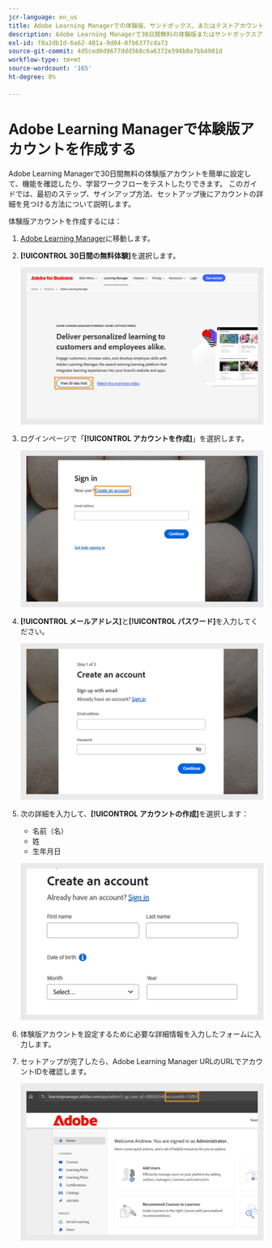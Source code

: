 ```yaml
---
jcr-language: en_us
title: Adobe Learning Managerでの体験版、サンドボックス、またはテストアカウントの設定
description: Adobe Learning Managerで30日間無料の体験版またはサンドボックスアカウントを作成する方法について説明します。 簡単な手順に従ってテスト環境を設定し、すぐに開始できます。
exl-id: f8a2db1d-6a62-481a-9d04-0fb6377cda73
source-git-commit: 4d5ced6d9677ddd568c6a6372e598b8e7bb4981d
workflow-type: tm+mt
source-wordcount: '165'
ht-degree: 0%

---
```


# Adobe Learning Managerで体験版アカウントを作成する

Adobe Learning Managerで30日間無料の体験版アカウントを簡単に設定して、機能を確認したり、学習ワークフローをテストしたりできます。 このガイドでは、最初のステップ、サインアップ方法、セットアップ後にアカウントの詳細を見つける方法について説明します。

体験版アカウントを作成するには：

1. [Adobe Learning Manager](https://business.adobe.com/products/learning-manager/adobe-learning-manager.html)に移動します。
2. **[!UICONTROL 30日間の無料体験]**&#x200B;を選択します。

   ![](assets/free-trial.png)

3. ログインページで「**[!UICONTROL アカウントを作成]**」を選択します。

   ![](assets/create-trial-account.png)

4. **[!UICONTROL メールアドレス]**&#x200B;と&#x200B;**[!UICONTROL パスワード]**&#x200B;を入力してください。

   ![](assets/type-email.png)

5. 次の詳細を入力して、**[!UICONTROL アカウントの作成]**&#x200B;を選択します：
   * 名前（名）
   * 姓
   * 生年月日

   ![](assets/more-details.png)

6. 体験版アカウントを設定するために必要な詳細情報を入力したフォームに入力します。
7. セットアップが完了したら、Adobe Learning Manager URLのURLでアカウントIDを確認します。

   ![](assets/account-id-trial.png)

